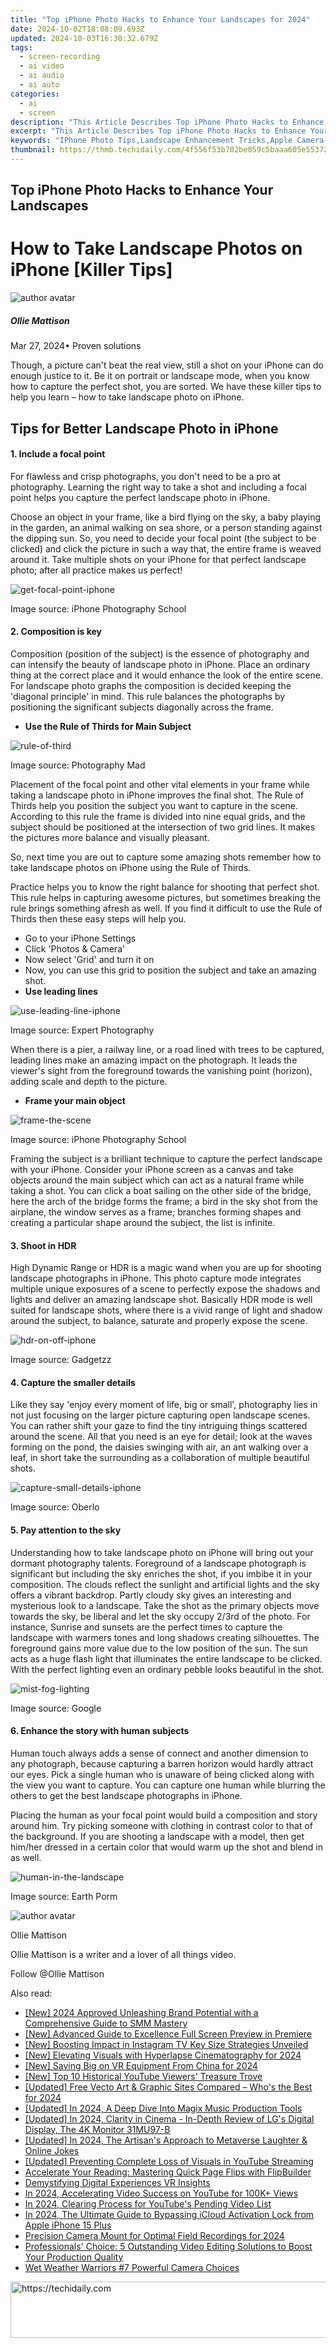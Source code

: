 ```yaml
---
title: "Top iPhone Photo Hacks to Enhance Your Landscapes for 2024"
date: 2024-10-02T18:08:09.693Z
updated: 2024-10-03T16:30:32.679Z
tags: 
  - screen-recording
  - ai video
  - ai audio
  - ai auto
categories: 
  - ai
  - screen
description: "This Article Describes Top iPhone Photo Hacks to Enhance Your Landscapes for 2024"
excerpt: "This Article Describes Top iPhone Photo Hacks to Enhance Your Landscapes for 2024"
keywords: "IPhone Photo Tips,Landscape Enhancement Tricks,Apple Camera Hacks,Skyline Boost Techniques,Nature Shots Improvement,Mobile Photography Ideas,Scenic Pics Perfection"
thumbnail: https://thmb.techidaily.com/4f556f53b702be059c5baaa605e55372122aad0cd1b5268a8b5026540ff9ee16.jpg
---
```


## Top iPhone Photo Hacks to Enhance Your Landscapes

# How to Take Landscape Photos on iPhone \[Killer Tips\]

![author avatar](https://images.wondershare.com/filmora/article-images/ollie-mattison.jpg)

##### Ollie Mattison

 Mar 27, 2024• Proven solutions

 Though, a picture can't beat the real view, still a shot on your iPhone can do enough justice to it. Be it on portrait or landscape mode, when you know how to capture the perfect shot, you are sorted. We have these killer tips to help you learn – how to take landscape photo on iPhone.

## Tips for Better Landscape Photo in iPhone

#### 1\.  Include a focal point

 For flawless and crisp photographs, you don't need to be a pro at photography. Learning the right way to take a shot and including a focal point helps you capture the perfect landscape photo in iPhone.

 Choose an object in your frame, like a bird flying on the sky, a baby playing in the garden, an animal walking on sea shore, or a person standing against the dipping sun. So, you need to decide your focal point (the subject to be clicked) and click the picture in such a way that, the entire frame is weaved around it. Take multiple shots on your iPhone for that perfect landscape photo; after all practice makes us perfect!

![get-focal-point-iphone](https://images.wondershare.com/filmora/article-images/get-focal-point-iphone.jpg)

 Image source: iPhone Photography School

#### 2\.  Composition is key

 Composition (position of the subject) is the essence of photography and can intensify the beauty of landscape photo in iPhone. Place an ordinary thing at the correct place and it would enhance the look of the entire scene. For landscape photo graphs the composition is decided keeping the 'diagonal principle' in mind. This rule balances the photographs by positioning the significant subjects diagonally across the frame.

* **Use the Rule of Thirds for Main Subject**

![rule-of-third](https://images.wondershare.com/filmora/article-images/rule-of-third.jpg)

 Image source: Photography Mad

 Placement of the focal point and other vital elements in your frame while taking a landscape photo in iPhone improves the final shot. The Rule of Thirds help you position the subject you want to capture in the scene. According to this rule the frame is divided into nine equal grids, and the subject should be positioned at the intersection of two grid lines. It makes the pictures more balance and visually pleasant.

 So, next time you are out to capture some amazing shots remember how to take landscape photos on iPhone using the Rule of Thirds.

 Practice helps you to know the right balance for shooting that perfect shot. This rule helps in capturing awesome pictures, but sometimes breaking the rule brings something afresh as well. If you find it difficult to use the Rule of Thirds then these easy steps will help you.

* Go to your iPhone Settings
* Click 'Photos & Camera'
* Now select 'Grid' and turn it on
* Now, you can use this grid to position the subject and take an amazing shot.
* **Use leading lines**

![use-leading-line-iphone](https://images.wondershare.com/filmora/article-images/use-leading-line-iphone.jpg)

 Image source: Expert Photography

 When there is a pier, a railway line, or a road lined with trees to be captured, leading lines make an amazing impact on the photograph. It leads the viewer's sight from the foreground towards the vanishing point (horizon), adding scale and depth to the picture.

* **Frame your main object**

![frame-the-scene](https://images.wondershare.com/filmora/article-images/frame-the-scene.jpg)

 Image source: iPhone Photography School

 Framing the subject is a brilliant technique to capture the perfect landscape with your iPhone. Consider your iPhone screen as a canvas and take objects around the main subject which can act as a natural frame while taking a shot. You can click a boat sailing on the other side of the bridge, here the arch of the bridge forms the frame; a bird in the sky shot from the airplane, the window serves as a frame; branches forming shapes and creating a particular shape around the subject, the list is infinite.

#### 3\.  Shoot in HDR

 High Dynamic Range or HDR is a magic wand when you are up for shooting landscape photographs in iPhone. This photo capture mode integrates multiple unique exposures of a scene to perfectly expose the shadows and lights and deliver an amazing landscape shot. Basically HDR mode is well suited for landscape shots, where there is a vivid range of light and shadow around the subject, to balance, saturate and properly expose the scene.

![hdr-on-off-iphone](https://images.wondershare.com/filmora/article-images/hdr-on-off-iphone.jpg)

 Image source: Gadgetzz

#### 4\.  Capture the smaller details

 Like they say 'enjoy every moment of life, big or small', photography lies in not just focusing on the larger picture capturing open landscape scenes. You can rather shift your gaze to find the tiny intriguing things scattered around the scene. All that you need is an eye for detail; look at the waves forming on the pond, the daisies swinging with air, an ant walking over a leaf, in short take the surrounding as a collaboration of multiple beautiful shots.

![capture-small-details-iphone](https://images.wondershare.com/filmora/article-images/capture-small-details-iphone.jpg)

 Image source: Oberlo

#### 5\.  Pay attention to the sky

 Understanding how to take landscape photo on iPhone will bring out your dormant photography talents. Foreground of a landscape photograph is significant but including the sky enriches the shot, if you imbibe it in your composition. The clouds reflect the sunlight and artificial lights and the sky offers a vibrant backdrop. Partly cloudy sky gives an interesting and mysterious look to a landscape. Take the shot as the primary objects move towards the sky, be liberal and let the sky occupy 2/3rd of the photo. For instance, Sunrise and sunsets are the perfect times to capture the landscape with warmers tones and long shadows creating silhouettes. The foreground gains more value due to the low position of the sun. The sun acts as a huge flash light that illuminates the entire landscape to be clicked. With the perfect lighting even an ordinary pebble looks beautiful in the shot.

![mist-fog-lighting](https://images.wondershare.com/filmora/article-images/mist-fog-lighting.jpg)

 Image source: Google

#### 6\. Enhance the story with human subjects

 Human touch always adds a sense of connect and another dimension to any photograph, because capturing a barren horizon would hardly attract our eyes. Pick a single human who is unaware of being clicked along with the view you want to capture. You can capture one human while blurring the others to get the best landscape photographs in iPhone.

 Placing the human as your focal point would build a composition and story around him. Try picking someone with clothing in contrast color to that of the background. If you are shooting a landscape with a model, then get him/her dressed in a certain color that would warm up the shot and blend in as well.

![human-in-the-landscape ](https://images.wondershare.com/filmora/article-images/human-in-the-landscape.jpg)

 Image source: Earth Porm

![author avatar](https://images.wondershare.com/filmora/article-images/ollie-mattison.jpg)

Ollie Mattison

Ollie Mattison is a writer and a lover of all things video.

Follow @Ollie Mattison


<ins class="adsbygoogle"
     style="display:block"
     data-ad-format="autorelaxed"
     data-ad-client="ca-pub-7571918770474297"
     data-ad-slot="1223367746"></ins>



<ins class="adsbygoogle"
     style="display:block"
     data-ad-client="ca-pub-7571918770474297"
     data-ad-slot="8358498916"
     data-ad-format="auto"
     data-full-width-responsive="true"></ins>


<span class="atpl-alsoreadstyle">Also read:</span>
<div><ul>
<li><a href="https://fox-cloud.techidaily.com/new-2024-approved-unleashing-brand-potential-with-a-comprehensive-guide-to-smm-mastery/"><u>[New] 2024 Approved Unleashing Brand Potential with a Comprehensive Guide to SMM Mastery</u></a></li>
<li><a href="https://fox-cloud.techidaily.com/new-advanced-guide-to-excellence-full-screen-preview-in-premiere/"><u>[New] Advanced Guide to Excellence Full Screen Preview in Premiere</u></a></li>
<li><a href="https://instagram-video-files.techidaily.com/new-boosting-impact-in-instagram-tv-key-size-strategies-unveiled/"><u>[New] Boosting Impact in Instagram TV Key Size Strategies Unveiled</u></a></li>
<li><a href="https://article-files.techidaily.com/new-elevating-visuals-with-hyperlapse-cinematography-for-2024/"><u>[New] Elevating Visuals with Hyperlapse Cinematography for 2024</u></a></li>
<li><a href="https://fox-cloud.techidaily.com/new-saving-big-on-vr-equipment-from-china-for-2024/"><u>[New] Saving Big on VR Equipment From China for 2024</u></a></li>
<li><a href="https://facebook-record-videos.techidaily.com/new-top-10-historical-youtube-viewers-treasure-trove/"><u>[New] Top 10 Historical YouTube Viewers' Treasure Trove</u></a></li>
<li><a href="https://fox-cloud.techidaily.com/updated-free-vecto-art-and-graphic-sites-compared-whos-the-best-for-2024/"><u>[Updated] Free Vecto Art & Graphic Sites Compared – Who's the Best for 2024</u></a></li>
<li><a href="https://fox-cloud.techidaily.com/updated-in-2024-a-deep-dive-into-magix-music-production-tools/"><u>[Updated] In 2024, A Deep Dive Into Magix Music Production Tools</u></a></li>
<li><a href="https://fox-cloud.techidaily.com/updated-in-2024-clarity-in-cinema-in-depth-review-of-lgs-digital-display-the-4k-monitor-31mu97-b/"><u>[Updated] In 2024, Clarity in Cinema - In-Depth Review of LG's Digital Display, The 4K Monitor 31MU97-B</u></a></li>
<li><a href="https://fox-cloud.techidaily.com/updated-in-2024-the-artisans-approach-to-metaverse-laughter-and-online-jokes/"><u>[Updated] In 2024, The Artisan's Approach to Metaverse Laughter & Online Jokes</u></a></li>
<li><a href="https://facebook-video-footage.techidaily.com/updated-preventing-complete-loss-of-visuals-in-youtube-streaming/"><u>[Updated] Preventing Complete Loss of Visuals in YouTube Streaming</u></a></li>
<li><a href="https://fox-ssl.techidaily.com/accelerate-your-reading-mastering-quick-page-flips-with-flipbuilder/"><u>Accelerate Your Reading: Mastering Quick Page Flips with FlipBuilder</u></a></li>
<li><a href="https://fox-cloud.techidaily.com/demystifying-digital-experiences-vr-insights/"><u>Demystifying Digital Experiences VR Insights</u></a></li>
<li><a href="https://fox-glue.techidaily.com/in-2024-accelerating-video-success-on-youtube-for-100kplus-views/"><u>In 2024, Accelerating Video Success on YouTube for 100K+ Views</u></a></li>
<li><a href="https://youtube-blog.techidaily.com/24-clearing-process-for-youtubes-pending-video-list/"><u>In 2024, Clearing Process for YouTube's Pending Video List</u></a></li>
<li><a href="https://activate-lock.techidaily.com/in-2024-the-ultimate-guide-to-bypassing-icloud-activation-lock-from-apple-iphone-15-plus-by-drfone-ios/"><u>In 2024, The Ultimate Guide to Bypassing iCloud Activation Lock from Apple iPhone 15 Plus</u></a></li>
<li><a href="https://fox-cloud.techidaily.com/precision-camera-mount-for-optimal-field-recordings-for-2024/"><u>Precision Camera Mount for Optimal Field Recordings for 2024</u></a></li>
<li><a href="https://tech-renaissance.techidaily.com/professionals-choice-5-outstanding-video-editing-solutions-to-boost-your-production-quality/"><u>Professionals' Choice: 5 Outstanding Video Editing Solutions to Boost Your Production Quality</u></a></li>
<li><a href="https://extra-tips.techidaily.com/wet-weather-warriors-7-powerful-camera-choices/"><u>Wet Weather Warriors #7 Powerful Camera Choices</u></a></li>
</ul></div>

<!-- affiliate ads begin -->
<a href="https://bluetties.sjv.io/c/5597632/2141687/17094" target="_top" id="2141687">
  <img src="//a.impactradius-go.com/display-ad/17094-2141687" border="0" alt="https://techidaily.com" width="728" height="90"/>
</a>
<img height="0" width="0" src="https://bluetties.sjv.io/i/5597632/2141687/17094" style="position:absolute;visibility:hidden;" border="0" />
<!-- affiliate ads end -->

